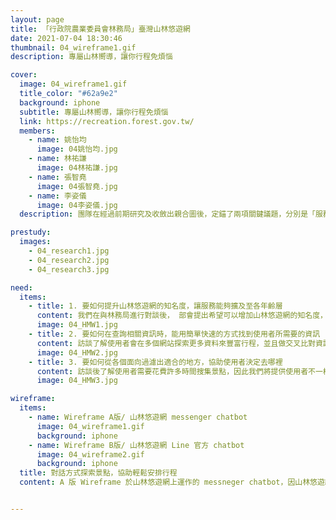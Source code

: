 ```yaml
---
layout: page
title: 「行政院農業委員會林務局」臺灣山林悠遊網
date: 2021-07-04 18:30:46
thumbnail: 04_wireframe1.gif
description: 專屬山林嚮導，讓你行程免煩惱

cover:
  image: 04_wireframe1.gif
  title_color: "#62a9e2"
  background: iphone
  subtitle: 專屬山林嚮導，讓你行程免煩惱
  link: https://recreation.forest.gov.tw/
  members:
    - name: 姚怡均
      image: 04姚怡均.jpg
    - name: 林祐謙
      image: 04林祐謙.jpg
    - name: 張智堯
      image: 04張智堯.jpg
    - name: 李姿儀
      image: 04李姿儀.jpg
  description: 團隊在經過前期研究及收斂出親合圖後，定錨了兩項關鍵議題，分別是「服務缺乏適當指引」及「難以快速且放心地找到關鍵資訊」。透過適時的提示引導、梳理資訊架構、重整導覽頁面等關鍵設計，團隊逐步優化了服務系統的體驗，藉以打造令退休人士也能安心使用的勞保網站。

prestudy:
  images:
    - 04_research1.jpg
    - 04_research2.jpg
    - 04_research3.jpg

need:
  items:
    - title: 1. 要如何提升山林悠遊網的知名度，讓服務能夠擴及至各年齡層
      content: 我們在與林務局進行對談後， 部會提出希望可以增加山林悠遊網的知名度，以及讓服務能夠符合各年齡層
      image: 04_HMW1.jpg
    - title: 2. 要如何在查詢相關資訊時，能用簡單快速的方式找到使用者所需要的資訊
      content: 訪談了解使用者會在多個網站探索更多資料來豐富行程，並且做交叉比對資訊正確性，因此我們將利用山林悠遊網的優勢：資訊即時性、正確性、豐富度，讓使用者能夠透過我們的服務就得到想要的資訊。
      image: 04_HMW2.jpg
    - title: 3. 要如何從各個面向過濾出適合的地方，協助使用者決定去哪裡
      content: 訪談後了解使用者需要花費許多時間搜集景點，因此我們將提供使用者不一樣的搜索方式，並且提供景點資訊推播，讓使用者能夠探索更多台灣山林景點。
      image: 04_HMW3.jpg

wireframe:
  items:
    - name: Wireframe A版/ 山林悠遊網 messenger chatbot
      image: 04_wireframe1.gif
      background: iphone
    - name: Wireframe B版/ 山林悠遊網 Line 官方 chatbot
      image: 04_wireframe2.gif
      background: iphone
  title: 對話方式探索景點，協助輕鬆安排行程
  content: A 版 Wireframe 於山林悠遊網上運作的 messneger chatbot，因山林悠遊網本身即有豐富資訊，因此我們討論後在網站上加上了 chatbot，一方面延伸網站功能，另一方面讓使用者在進入網站時能立即獲得協助，簡化網站使用上的複雜度。B版Wireframe設計則是以 Line 官方 chatbot 的方式擴大服務，以互動的方式幫助篩選出適合的景點。 除了串連整個行程的前中後，也計劃串接線上線下的服務，讓使用者在整個行程能有完整的體驗。


---
```

